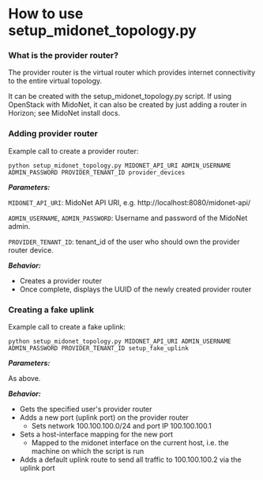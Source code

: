 # How to use setup_midonet_topology.py

### What is the provider router?

The provider router is the virtual router which provides internet connectivity
to the entire virtual topology.

It can be created with the setup_midonet_topology.py script. If using
OpenStack with MidoNet, it can also be created by just adding a router in Horizon;
see MidoNet install docs.


### Adding provider router
Example call to create a provider router:

```
python setup_midonet_topology.py MIDONET_API_URI ADMIN_USERNAME ADMIN_PASSWORD PROVIDER_TENANT_ID provider_devices
```

***Parameters:***

```MIDONET_API_URI```: MidoNet API URI, e.g. http://localhost:8080/midonet-api/

```ADMIN_USERNAME```, ```ADMIN_PASSWORD```: Username and password of the
MidoNet admin.

```PROVIDER_TENANT_ID```: tenant_id of the user who should own the provider
router device.

***Behavior:***

* Creates a provider router
* Once complete, displays the UUID of the newly created provider router

### Creating a fake uplink

Example call to create a fake uplink:

```
python setup_midonet_topology.py MIDONET_API_URI ADMIN_USERNAME ADMIN_PASSWORD PROVIDER_TENANT_ID setup_fake_uplink
```

***Parameters:***

As above.

***Behavior:***

* Gets the specified user's provider router
* Adds a new port (uplink port) on the provider router
    * Sets network 100.100.100.0/24 and port IP 100.100.100.1
* Sets a host-interface mapping for the new port
    * Mapped to the midonet interface on the current host, i.e. the machine on
    which the script is run
* Adds a default uplink route to send all traffic to 100.100.100.2 via the
uplink port